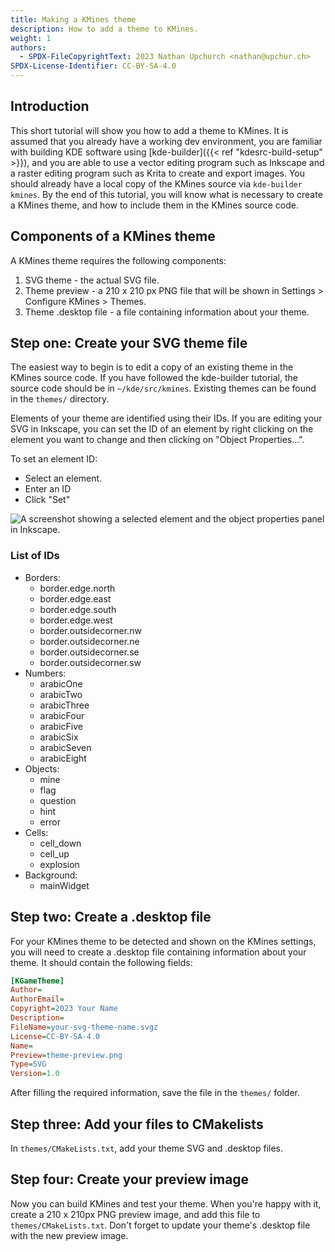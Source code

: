 ```yaml
---
title: Making a KMines theme
description: How to add a theme to KMines.
weight: 1
authors:
  - SPDX-FileCopyrightText: 2023 Nathan Upchurch <nathan@upchur.ch>
SPDX-License-Identifier: CC-BY-SA-4.0
---
```

## Introduction
This short tutorial will show you how to add a theme to KMines. It is assumed that you already have a working dev environment, you are familiar with 
building KDE software using [kde-builder]({{< ref "kdesrc-build-setup" >}}), and you are able to use a vector editing program such as Inkscape and a raster 
editing program such as Krita to create and export images. You should already have a local copy of the KMines source via `kde-builder kmines`. By the end of 
this tutorial, you will know what is necessary to create a KMines theme, and how to include them in the KMines source code.

## Components of a KMines theme
A KMines theme requires the following components:

1. SVG theme - the actual SVG file.
2. Theme preview - a 210 x 210 px PNG file that will be shown in Settings > Configure KMines > Themes.
3. Theme .desktop file - a file containing information about your theme.


## Step one: Create your SVG theme file
The easiest way to begin is to edit a copy of an existing theme in the KMines source code. If you have followed the kde-builder tutorial, the source code 
should be in `~/kde/src/kmines`. Existing themes can be found in the `themes/` directory.

Elements of your theme are identified using their IDs. If you are editing your SVG in Inkscape, you can set the ID of an element by right clicking on the element you want to change and then clicking on "Object Properties…".

To set an element ID:
* Select an element.
* Enter an ID
* Click "Set"

![A screenshot showing a selected element and the object properties panel in Inkscape.](ID.png)

### List of IDs
* Borders:
    * border.edge.north
    * border.edge.east
    * border.edge.south
    * border.edge.west
    * border.outsidecorner.nw
    * border.outsidecorner.ne
    * border.outsidecorner.se
    * border.outsidecorner.sw
* Numbers:
    * arabicOne
    * arabicTwo
    * arabicThree
    * arabicFour
    * arabicFive
    * arabicSix
    * arabicSeven
    * arabicEight
* Objects:
    * mine
    * flag
    * question
    * hint
    * error
* Cells:
    * cell_down
    * cell_up
    * explosion
* Background:
    * mainWidget


## Step two: Create a .desktop file
For your KMines theme to be detected and shown on the KMines settings, you will need to create a .desktop file containing information about your theme. It should contain the following fields:

```ini
[KGameTheme]
Author=
AuthorEmail=
Copyright=2023 Your Name
Description=
FileName=your-svg-theme-name.svgz
License=CC-BY-SA-4.0
Name=
Preview=theme-preview.png
Type=SVG
Version=1.0
```

After filling the required information, save the file in the `themes/` folder.


## Step three: Add your files to CMakelists
In `themes/CMakeLists.txt`, add your theme SVG and .desktop files.

## Step four: Create your preview image
Now you can build KMines and test your theme. When you're happy with it, create a 210 x 210px PNG preview image, and add this file to `themes/CMakeLists.txt`. Don't forget to update your theme's .desktop file with the new preview image.

